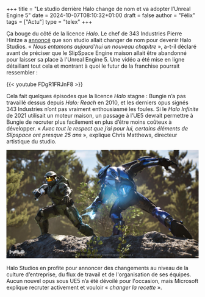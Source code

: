 +++
title = "Le studio derrière Halo change de nom et va adopter l’Unreal Engine 5"
date = 2024-10-07T08:10:32+01:00
draft = false
author = "Félix"
tags = ["Actu"]
type = "telex"
+++ 

Ça bouge du côté de la licence *Halo*. Le chef de 343 Industries  Pierre Hintze a [annoncé](https://news.xbox.com/en-us/2024/10/06/halo-studios-unreal-engine-interview/) que son studio allait changer de nom pour devenir Halo Studios. « *Nous entamons aujourd'hui un nouveau chapitre* », a-t-il déclaré avant de préciser que le SlipSpace Engine maison allait être abandonné pour laisser sa place à l'Unreal Engine 5. Une vidéo a été mise en ligne détaillant tout cela et montrant à quoi le futur de la franchise pourrait ressembler :  

{{< youtube FDgR1FRJnF8 >}}

Cela fait quelques épisodes que la licence *Halo* stagne : Bungie n’a pas travaillé dessus depuis *Halo: Reach* en 2010, et les derniers opus signés 343 Industries n’ont pas vraiment enthousiasmé les foules. Si le *‌Halo Infinite* de 2021 utilisait un moteur maison, un passage à l’UE5 devrait permettre à Bungie de recruter plus facilement en plus d’être moins coûteux à développer. « *Avec tout le respect que j’ai pour lui, certains éléments de Slipspace ont presque 25 ans* », explique Chris Matthews, directeur artistique du studio. 

![Le futur Halo](halo.jpg "") 

Halo Studios en profite pour annoncer des changements au niveau de la culture d’entreprise, du flux de travail et de l'organisation de ses équipes. Aucun nouvel opus sous UE5 n’a été dévoilé pour l'occasion, mais Microsoft explique recruter activement et vouloir « *changer la recette* ». 